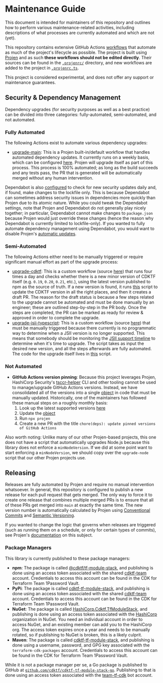 # Maintenance Guide

This document is intended for maintainers of this repository and outlines how to perform various maintenance-related activities, including descriptions of what processes are currently automated and which are not (yet).

This repository contains extensive GitHub Actions [workflows](https://github.com/cdktf/cdktf-tf-module-stack/tree/main/.github/workflows) that automate as much of the project's lifecycle as possible. The project is built using [Projen](https://projen.io/) and as such **these workflows should not be edited directly**. Their sources can be found in the [`.projenrc/`](https://github.com/cdktf/cdktf-tf-module-stack/tree/main/projenrc) directory, and new workflows are added to the project in [`.projenrc.ts`](https://github.com/cdktf/cdktf-tf-module-stack/blob/main/.projenrc.ts).

This project is considered experimental, and does not offer any support or maintenance guarantees.


## Security & Dependency Management

Dependency upgrades (for security purposes as well as a best practice) can be divided into three categories: fully-automated, semi-automated, and not automated.

### Fully Automated

The following Actions exist to automate various dependency upgrades:

- [upgrade-main](https://github.com/cdktf/cdktf-tf-module-stack/actions/workflows/upgrade-main.yml): This is a Projen built-in/default workflow that handles automated dependency updates. It currently runs on a weekly basis, which can be configured [here](https://github.com/cdktf/cdktf-tf-module-stack/blob/b9939ad9f3bc6bc5bd7a4f348c953d776778506d/.projenrc.ts#L49). Projen will upgrade itself as part of this process. This process is 100% automated; as long as the build succeeds and any tests pass, the PR that is generated will be automatically merged without any human intervention.

Dependabot is also [configured](https://github.com/cdktf/cdktf-tf-module-stack/blob/main/.github/dependabot.yml) to check for new security updates daily and, if found, make changes to the lockfile only. This is because Dependabot can sometimes address security issues in dependencies more quickly than Projen due to its atomic nature. While you could tweak the Dependabot settings, note that Projen and Dependabot do not generally play nicely together; in particular, Dependabot cannot make changes to `package.json` because Projen would just override these changes (hence the reason why Dependabot is currently limited to lockfile-only). If you wanted to fully automate dependency management using Dependabot, you would want to disable Projen's [automatic updates](https://projen.io/docs/api/typescript#projen.typescript.TypeScriptProjectOptions.property.depsUpgrade).

### Semi-Automated

The following Actions either need to be manually triggered or require significant manual effort as part of the upgrade process:

- [upgrade-cdktf](https://github.com/cdktf/cdktf-tf-module-stack/actions/workflows/upgrade-cdktf.yml): This is a custom workflow (source [here](https://github.com/cdktf/cdktf-tf-module-stack/blob/main/projenrc/upgrade-cdktf.ts)) that runs four times a day and checks whether there is a new minor version of CDKTF itself (e.g. `0.19`, `0.20`, `0.21`, etc.), using the latest version published to npm as the source of truth. If a new version is found, it runs [this](https://github.com/cdktf/cdktf-tf-module-stack/blob/main/scripts/update-cdktf.sh) script to update the CDKTF version in all the right places, and then it creates a draft PR. The reason for the draft status is because a few steps related to the upgrade cannot be automated and must be done manually by an engineer; these are outlined step-by-step in the PR body. Once the steps are completed, the PR can be marked as ready for review & approved in order to complete the upgrade.
- [upgrade-jsii-typescript](https://github.com/cdktf/cdktf-tf-module-stack/actions/workflows/upgrade-jsii-typescript.yml): This is a custom workflow (source [here](https://github.com/cdktf/cdktf-tf-module-stack/blob/main/projenrc/upgrade-jsii-typescript.ts)) that must be manually triggered because there currently is no programmatic way to determine when a JSII version is no longer supported. This means that somebody should be monitoring the [JSII support timeline](https://github.com/aws/jsii-compiler/blob/main/README.md#gear-maintenance--support) to determine when it's time to upgrade. The script takes as input the desired new version, and all the steps afterwards are fully automated. The code for the upgrade itself lives in [this](https://github.com/cdktf/cdktf-tf-module-stack/blob/main/scripts/update-jsii-typescript.sh) script.

### Not Automated

- **GitHub Actions version pinning**: Because this project leverages Projen, HashiCorp Security's [tsccr-helper](https://github.com/hashicorp/security-tsccr?tab=readme-ov-file#tsccr-helper-cli) CLI and other tooling cannot be used to manage/upgrade GitHub Actions versions. Instead, we have consolidated all of the versions into a single [object](https://github.com/cdktf/cdktf-tf-module-stack/blob/b9939ad9f3bc6bc5bd7a4f348c953d776778506d/.projenrc.ts#L15-L29) in code that must be manually updated. Historically, one of the maintainers has followed these manual steps on a roughly monthly basis:
  1. Look up the latest supported versions [here](https://github.com/hashicorp/security-tsccr/tree/main/components/github_actions)
  2. Update the [object](https://github.com/cdktf/cdktf-tf-module-stack/blob/b9939ad9f3bc6bc5bd7a4f348c953d776778506d/.projenrc.ts#L15-L29)
  3. Run `npx projen`
  4. Create a new PR with the title `chore(deps): update pinned versions of GitHub Actions`

Also worth noting: Unlike many of our other Projen-based projects, this one does not have a script that automatically upgrades Node.js because this library does not enforce a `minNodeVersion`. If we did at some point want to start enforcing a `minNodeVersion`, we should copy over the `upgrade-node` script that our other Projen projects use.


## Releasing

Releases are fully automated by Projen and require no manual intervention whatsoever. In general, this repository is configured to publish a new release for each pull request that gets merged. The only way to force it to create one release that combines multiple merged PRs is to ensure that all of these PRs get merged into `main` at exactly the same time. The new version number is automatically calculated by Projen using [Conventional Commits](https://www.conventionalcommits.org/en/v1.0.0/) and [Semantic Versioning](https://semver.org/).

If you wanted to change the logic that governs when releases are triggered (such as running them on a schedule, or only for certain types of commits), see Projen's [documentation](https://projen.io/docs/publishing/releases-and-versioning) on this subject.

### Package Managers

This library is currently published to these package managers:

- **npm**: The package is called [@cdktf/tf-module-stack](https://www.npmjs.com/package/@cdktf/tf-module-stack), and publishing is done using an access token associated with the shared [cdktf-team](https://www.npmjs.com/~cdktf-team) account. Credentials to access this account can be found in the CDK for Terraform Team 1Password Vault.
- **PyPi**: The package is called [cdktf-tf-module-stack](https://pypi.org/project/cdktf-tf-module-stack), and publishing is done using an access token associated with the shared [cdktf-team](https://pypi.org/user/cdktf-team/) account. Credentials to access this account can be found in the CDK for Terraform Team 1Password Vault.
- **NuGet**: The package is called [HashiCorp.Cdktf.TfModuleStack](https://www.nuget.org/packages/HashiCorp.Cdktf.TfModuleStack), and publishing is done using an access token associated with the [HashiCorp](https://www.nuget.org/profiles/hashicorp) organization in NuGet. You need an individual account in order to access NuGet, and an existing member can add you to the HashiCorp org. The access token expires once a year and needs to be manually rotated, so if publishing to NuGet is broken, this is a likely culprit.
- **Maven**: The package is called [cdktf-tf-module-stack](https://mvnrepository.com/artifact/com.hashicorp/cdktf-tf-module-stack), and publishing is done using a username, password, and GPG key associated with the `terraform-cdk-packages` account. Credentials to access this account can be found in the CDK for Terraform Team 1Password Vault.

While it is not a package manager per se, a Go package is published to GitHub at [`github.com/cdktf/cdktf-tf-module-stack-go`](https://github.com/cdktf/cdktf-tf-module-stack-go). Publishing to that is done using an access token associated with the [team-tf-cdk](https://github.com/team-tf-cdk) bot account.

